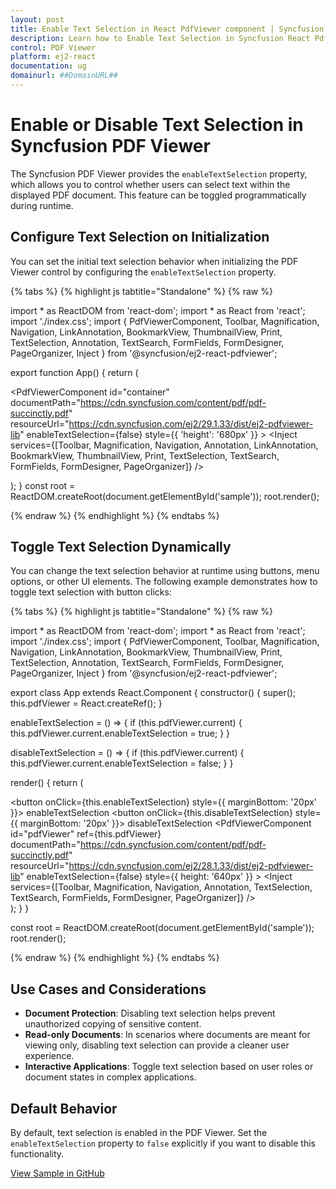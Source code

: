 ```yaml
---
layout: post
title: Enable Text Selection in React PdfViewer component | Syncfusion
description: Learn how to Enable Text Selection in Syncfusion React PdfViewer component of Syncfusion Essential JS 2 and more.
control: PDF Viewer
platform: ej2-react
documentation: ug
domainurl: ##DomainURL##
---
```


# Enable or Disable Text Selection in Syncfusion PDF Viewer

The Syncfusion PDF Viewer provides the `enableTextSelection` property, which allows you to control whether users can select text within the displayed PDF document. This feature can be toggled programmatically during runtime.

## Configure Text Selection on Initialization

You can set the initial text selection behavior when initializing the PDF Viewer control by configuring the `enableTextSelection` property.

{% tabs %}
{% highlight js tabtitle="Standalone" %}
{% raw %} 

import * as ReactDOM from 'react-dom';
import * as React from 'react';
import './index.css';
import { PdfViewerComponent, Toolbar, Magnification, Navigation, LinkAnnotation, 
  BookmarkView, ThumbnailView, Print, TextSelection, Annotation, TextSearch, 
  FormFields, FormDesigner, PageOrganizer, Inject } from '@syncfusion/ej2-react-pdfviewer';

export function App() {
  return (<div>
    <div className='control-section'>
      <PdfViewerComponent 
        id="container" 
        documentPath="https://cdn.syncfusion.com/content/pdf/pdf-succinctly.pdf"
        resourceUrl="https://cdn.syncfusion.com/ej2/29.1.33/dist/ej2-pdfviewer-lib" 
        enableTextSelection={false}
        style={{ 'height': '680px' }} 
      >
        <Inject services={[Toolbar, Magnification, Navigation, Annotation, LinkAnnotation, 
          BookmarkView, ThumbnailView, Print, TextSelection, TextSearch, FormFields, 
          FormDesigner, PageOrganizer]} />
      </PdfViewerComponent>
    </div>
  </div>);
}
const root = ReactDOM.createRoot(document.getElementById('sample'));
root.render(<App />);

{% endraw %}
{% endhighlight %}
{% endtabs %}

## Toggle Text Selection Dynamically

You can change the text selection behavior at runtime using buttons, menu options, or other UI elements. The following example demonstrates how to toggle text selection with button clicks:

{% tabs %}
{% highlight js tabtitle="Standalone" %}
{% raw %} 

import * as ReactDOM from 'react-dom';
import * as React from 'react';
import './index.css';
import { PdfViewerComponent, Toolbar, Magnification, Navigation, LinkAnnotation, 
  BookmarkView, ThumbnailView, Print, TextSelection, Annotation, TextSearch, 
  FormFields, FormDesigner, PageOrganizer, Inject } from '@syncfusion/ej2-react-pdfviewer';

export class App extends React.Component {
  constructor() {
    super();
    this.pdfViewer = React.createRef();
  }
  
  enableTextSelection = () => {
    if (this.pdfViewer.current) {
      this.pdfViewer.current.enableTextSelection = true;
    }
  }
  
  disableTextSelection = () => {
    if (this.pdfViewer.current) {
      this.pdfViewer.current.enableTextSelection = false;
    }
  }
  
  render() {
    return (
      <div id="app">
        <button onClick={this.enableTextSelection} style={{ marginBottom: '20px' }}>
          enableTextSelection
        </button>
        <button onClick={this.disableTextSelection} style={{ marginBottom: '20px' }}>
          disableTextSelection
        </button>
        <PdfViewerComponent
          id="pdfViewer"
          ref={this.pdfViewer}
          documentPath="https://cdn.syncfusion.com/content/pdf/pdf-succinctly.pdf"
          resourceUrl="https://cdn.syncfusion.com/ej2/28.1.33/dist/ej2-pdfviewer-lib"
          enableTextSelection={false}
          style={{ height: '640px' }}
        >
          <Inject services={[Toolbar, Magnification, Navigation, Annotation, TextSelection, 
            TextSearch, FormFields, FormDesigner, PageOrganizer]} />
        </PdfViewerComponent>
      </div>
    );
  }
}

const root = ReactDOM.createRoot(document.getElementById('sample'));
root.render(<App />);

{% endraw %}
{% endhighlight %}
{% endtabs %}

## Use Cases and Considerations

- **Document Protection**: Disabling text selection helps prevent unauthorized copying of sensitive content.
- **Read-only Documents**: In scenarios where documents are meant for viewing only, disabling text selection can provide a cleaner user experience.
- **Interactive Applications**: Toggle text selection based on user roles or document states in complex applications.

## Default Behavior

By default, text selection is enabled in the PDF Viewer. Set the `enableTextSelection` property to `false` explicitly if you want to disable this functionality.

[View Sample in GitHub](https://github.com/SyncfusionExamples/react-pdf-viewer-examples/tree/master/How%20to)